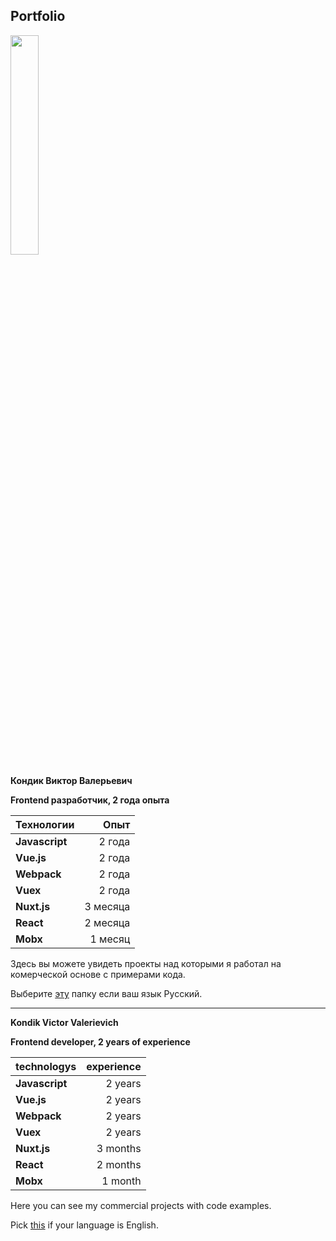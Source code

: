 ## Portfolio

<img src="https://avatars1.githubusercontent.com/u/22168010?s=460&v=4" width="30%"></img>

**Кондик Виктор Валерьевич**

**Frontend разработчик, 2 года опыта**

| Технологии   |      Опыт      |
|:---------|--------------:|
| **Javascript** | 2 года |
| **Vue.js** | 2 года |
| **Webpack** |    2 года   |
| **Vuex** | 2 года |
| **Nuxt.js** | 3 месяца |
| **React** | 2 месяца |
| **Mobx** | 1 месяц |

Здесь вы можете увидеть проекты над которыми я работал на комерческой основе с примерами кода.

Выберите [эту](/russian) папку если ваш язык Русский.

---

**Kondik Victor Valerievich**

**Frontend developer, 2 years of experience**

| technologys |  experience  |
|:---------|--------------:|
| **Javascript** | 2 years |
| **Vue.js** |  2 years |
| **Webpack** |    2 years   |
| **Vuex** | 2 years |
| **Nuxt.js** | 3 months |
| **React** | 2 months |
| **Mobx** | 1 month |

Here you can see my commercial projects with code examples. 

Pick [this](/english) if your language is English. 
